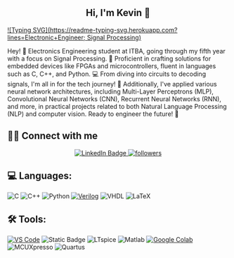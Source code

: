 <h2 align="center">Hi, I'm Kevin  👋</h2>

[![Typing SVG](https://readme-typing-svg.herokuapp.com?lines=Electronic+Engineer; Signal Processing)](https://www.linkedin.com/in/kevin-wahle/)

Hey! 👋 Electronics Engineering student at ITBA, going through my fifth year with a focus on Signal Processing. 🚀 Proficient in crafting solutions for embedded devices like FPGAs and microcontrollers, fluent in languages such as C, C++, and Python. 💻 From diving into circuits to decoding signals, I'm all in for the tech journey! 🧠 Additionally, I've applied various neural network architectures, including Multi-Layer Perceptrons (MLP), Convolutional Neural Networks (CNN), Recurrent Neural Networks (RNN), and more, in practical projects related to both Natural Language Processing (NLP) and computer vision. Ready to engineer the future!  🦾

## 🙋‍♂️ Connect with me 
<p align="center">
    <a href="https://www.linkedin.com/in/kevin-wahle/">
        <img src="https://img.shields.io/badge/LinkedIn-blue?style=for-the-badge&logo=linkedin&logoColor=white" alt="LinkedIn Badge">
    </a>
    <a href="https://github.com/KevinWahle">
        <img alt="followers" title="Follow me on Github" src="https://img.shields.io/github/followers/KevinWahle?color=236ad3&style=for-the-badge&logo=github&label=Follow"/>
    </a>
</p>

## 💻 Languages:
![C](https://img.shields.io/badge/c-%2300599C.svg?style=for-the-badge&logo=c&logoColor=white) 
![C++](https://img.shields.io/badge/c++-%2300599C.svg?style=for-the-badge&logo=c%2B%2B&logoColor=white) 
![Python](https://img.shields.io/badge/python-3670A0?style=for-the-badge&logo=python&logoColor=ffdd54)
[![Verilog](https://img.shields.io/badge/Verilog-acb2c0?style=for-the-badge)](https://)
![VHDL](https://img.shields.io/badge/VHDL-acb2c0?style=for-the-badge&color=acb2c0)
![LaTeX](https://img.shields.io/badge/latex-%23008080.svg?style=for-the-badge&logo=latex&logoColor=white) 


## 🛠️ Tools: 
[![VS Code](https://img.shields.io/badge/VS%20Code-blue?style=for-the-badge&logo=visual-studio-code)](your_vscode_workspace_link)
![Static Badge](https://img.shields.io/badge/Altium-gray?style=for-the-badge&logo=altiumdesigner&logoColor=black&labelColor=%23e8eaed&color=%23e8eaed)
![LTspice](https://img.shields.io/static/v1?style=for-the-badge&message=LTspice&color=900028&logo=LTspice&logoColor=FFFFFF&label=)
![Matlab](https://img.shields.io/badge/Matlab-%23BE662C?style=for-the-badge&labelColor=MATLAB)
[![Google Colab](https://img.shields.io/badge/Google%20Colab-%2322658A?style=for-the-badge&logo=google-colab)](your_colab_notebook_link)
![MCUXpresso](https://img.shields.io/badge/MCUXpresso-Blue?style=for-the-badge&logo=NXP)
![Quartus](https://img.shields.io/badge/Quartus-Prime?style=for-the-badge&labelColor=%23294C6A&color=%231C4795)
